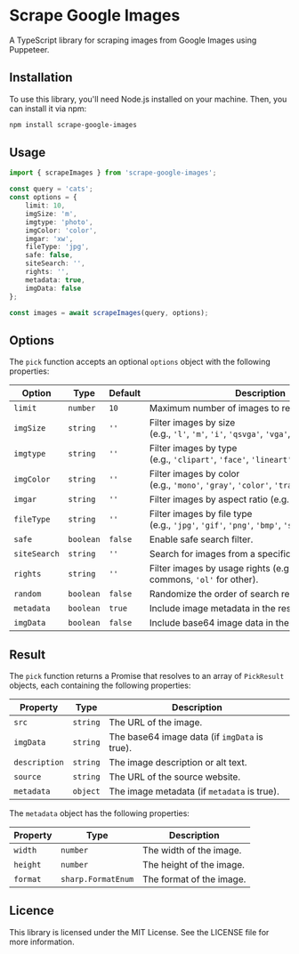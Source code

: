 # Scrape Google Images

A TypeScript library for scraping images from Google Images using Puppeteer.

## Installation

To use this library, you'll need Node.js installed on your machine. Then, you can install it via npm:

```bash
npm install scrape-google-images
```

## Usage
```typescript
import { scrapeImages } from 'scrape-google-images';

const query = 'cats';
const options = {
    limit: 10,
    imgSize: 'm',
    imgtype: 'photo',
    imgColor: 'color',
    imgar: 'xw',
    fileType: 'jpg',
    safe: false,
    siteSearch: '',
    rights: '',
    metadata: true,
    imgData: false
};

const images = await scrapeImages(query, options);
```


## Options 
The `pick` function accepts an optional `options` object with the following properties:

| Option       | Type      | Default | Description                                                                               |
| ------------ | --------- | ------- | ----------------------------------------------------------------------------------------- |
| `limit`      | `number`  | `10`    | Maximum number of images to retrieve. (max: 100)                                          |
| `imgSize`    | `string`  | `''`    | Filter images by size (e.g., `'l'`, `'m'`, `'i'`, `'qsvga'`, `'vga'`, `'svga'`, `'xga'`). |
| `imgtype`    | `string`  | `''`    | Filter images by type (e.g., `'clipart'`, `'face'`, `'lineart'`, `'stock'`, `'photo'`).   |
| `imgColor`   | `string`  | `''`    | Filter images by color (e.g., `'mono'`, `'gray'`, `'color'`, `'trans'`).                  |
| `imgar`      | `string`  | `''`    | Filter images by aspect ratio (e.g., `'t'`, `'s'`, `'w'`, `'xw'`)                         |
| `fileType`   | `string`  | `''`    | Filter images by file type (e.g., `'jpg'`, `'gif'`, `'png'`, `'bmp'`, `'svg'`, `'webp'`). |
| `safe`       | `boolean` | `false` | Enable safe search filter.                                                                |
| `siteSearch` | `string`  | `''`    | Search for images from a specific website.                                                |
| `rights`     | `string`  | `''`    | Filter images by usage rights (e.g., `'cl'` for creative commons, `'ol'` for other).      |
| `random`     | `boolean` | `false` | Randomize the order of search results.                                                    |
| `metadata`   | `boolean` | `true`  | Include image metadata in the results.                                                    |
| `imgData`    | `boolean` | `false` | Include base64 image data in the results.                                                 |


## Result 

The `pick` function returns a Promise that resolves to an array of `PickResult` objects, each containing the following properties:

| Property      | Type     | Description                                   |
| ------------- | -------- | --------------------------------------------- |
| `src`         | `string` | The URL of the image.                         |
| `imgData`     | `string` | The base64 image data (if `imgData` is true). |
| `description` | `string` | The image description or alt text.            |
| `source`      | `string` | The URL of the source website.                |
| `metadata`    | `object` | The image metadata (if `metadata` is true).   |

The `metadata` object has the following properties:

| Property | Type               | Description              |
| -------- | ------------------ | ------------------------ |
| `width`  | `number`           | The width of the image.  |
| `height` | `number`           | The height of the image. |
| `format` | `sharp.FormatEnum` | The format of the image. |

## Licence
This library is licensed under the MIT License. See the LICENSE file for more information.